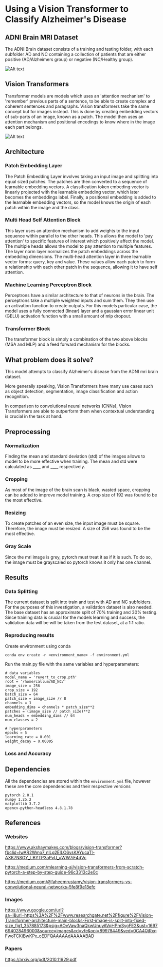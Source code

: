 # Using a Vision Transformer to Classify Alzheimer's Disease

## ADNI Brain MRI Dataset
The ADNI Brain dataset consists of a training and testing folder, with each subfolder AD and NC containing a collection of patients that are either positive (AD/Alzheimers group) or negative (NC/Healthy group).

![Alt text](images/data_samples.png)

## Vision Transformers
Transformer models are models which uses an 'attention mechanism' to 'remember' previous parts of a sentence, to be able to create complex and coherent sentences and paragraphs. Vision transformers take the same concept but for images instead. This is done by creating embedding vectors of sub-parts of an image, known as a patch. The model then uses an attention mechanism and positional encodings to know where in the image each part belongs.

![Alt text](images/vit_diagram.png)

## Architecture
### Patch Embedding Layer
The Patch Embedding Layer involves taking an input image and splitting into equal sized patches. The patches are then converted to a sequence of learnable embedding vectors. A classification token embeding vector is linearly projected with the learnable embedding vector, which later becomes the embeddings label. Finally, a positional embedding is added to the learnable embedding vectors, so the model knows the origin of each patch within the image and the class.

### Multi Head Self Attention Block
This layer uses an attention mechanism to add weights to the input sequence within parallel to the other heads. This allows the model to 'pay attention' to specific features of interest which positively affect the model. The multiple heads allows the model to pay attention to multiple features. The layer norm layer normalizes the patch embeddings across the embedding dimensions. The multi-head attention layer in three learnable vector forms: query, key and value. These values allow each patch to form a relationship with each other patch in the sequence, allowing it to have self attention.

### Machine Learning Perceptron Block
Perceptrons have a similar architecture to that of neurons in the brain. The perceptrons take a multiple weighted inputs and sum them. They then use an activation function to create outputs. For this models particular case, the model uses a fully connected (linear) layer and a gaussian error linear unit (GELU) activation function with a small amount of mlp dropout.

### Transformer Block
The transformer block is simply a combination of the two above blocks (MSA and MLP) and a feed forward mechanism for the blocks.

## What problem does it solve?
This model attempts to classify Alzheimer's disease from the ADNI mri brain dataset. 

More generally speaking, Vision Transformers have many use cases such as object detection, segmentation, image classification and action recognition.

In comparison to convolutional neural networks (CNNs), Vision Transformers are able to outperform them when contextual understanding is crucial in the task at hand.

## Preprocessing
### Normalization
Finding the mean and standard deviation (std) of the images allows to model to be more effective when training. The mean and std were calculated as ____ and ____ respectively.

### Cropping
As most of the image of the brain scan is black, wasted space, cropping can be added to improve model training. A crop size of 192 was found to be the most effective.

### Resizing
To create patches of an even size, the input image must be square. Therefore, the image must be resized. A size of 256 was found to be the most effective.

### Gray Scale
Since the mri image is grey, pytorch must treat it as if it is such. To do so, the image must be grayscaled so pytorch knows it only has one channel.
## Results
### Data Splitting
The current dataset is split into train and test with AD and NC subfolders. For the purposes of this investigation, a validation dataset is also needed. The base dataset has an approximate split of 70% training and 30% testing. Since training data is crucial for the models learning and success, the validation data will be will be taken from the test dataset, at a 1:1 ratio.

### Reproducing results
Create environment using conda
```
conda env create -n <environment_name> -f environment.yml
```
Run the main.py file with the same variables and hyperparameters:
```
# data variables
model_name = 'revert_to_crop.pth'
root = '/home/callum/AD_NC/'
image_size = 256
crop_size = 192
batch_size = 64
patch_size = image_size // 8
channels = 1
embedding_dims = channels * patch_size**2
patches = (image_size // patch_size)**2
num_heads = embedding_dims // 64
num_classes = 2

# hyperparameters
epochs = 5
learning_rate = 0.001
weight_decay = 0.00005
```

### Loss and Accuracy

## Dependencies
All the dependencies are stored within the `environment.yml` file, however these are the core dependencies and their respective versions
```
pytorch 2.0.1
numpy 1.25.2
matplotlib 3.7.2
opencv-python-headless 4.8.1.78
```

## References
### Websites
https://www.akshaymakes.com/blogs/vision-transformer?fbclid=IwAR2Wmo7_nlLg2EILO6vsKAYucaTl-AXK7NSGY_LBYTP3aPvU_uWW7iF4dVc

https://medium.com/mlearning-ai/vision-transformers-from-scratch-pytorch-a-step-by-step-guide-96c3313c2e0c

https://medium.com/@faheemrustamy/vision-transformers-vs-convolutional-neural-networks-5fe8f9e18efc

### Images
https://www.google.com/url?sa=i&url=https%3A%2F%2Fwww.researchgate.net%2Ffigure%2FVision-Transformer-architecture-main-blocks-First-image-is-split-into-fixed-size_fig1_357885173&psig=AOvVaw3naQkwUnuyAVqHPmSygFE2&ust=1697694028496000&source=images&cd=vfe&opi=89978449&ved=0CA4QjRxqFwoTCKiBwKPx_oEDFQAAAAAdAAAAABAD

### Papers
https://arxiv.org/pdf/2010.11929.pdf